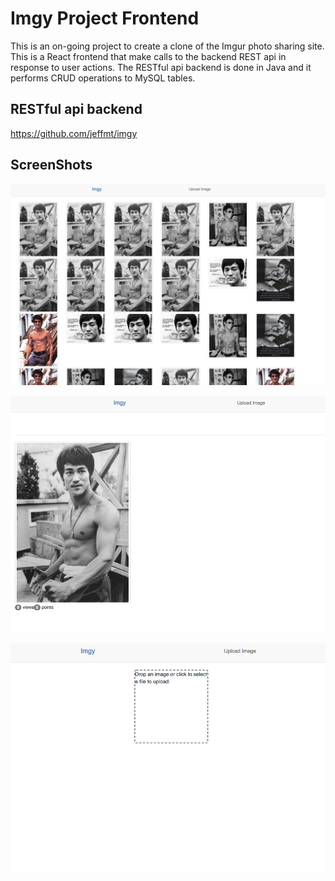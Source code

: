 # Imgy Project Frontend

This is an on-going project to create a clone of the Imgur photo sharing site.  This is a React frontend that make calls to the backend REST api in response to user actions.  The RESTful api backend is done in Java and it performs CRUD operations to MySQL tables.  

## RESTful api backend

https://github.com/jeffmt/imgy

## ScreenShots

![Posts](Posts.png "Posts")


![Post](Post.png "Post Detail")


![UploadPost](UploadPost.png "Upload")
